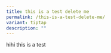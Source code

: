 ```yaml
---
title: this is a test delete me
permalink: /this-is-a-test-delete-me/
variant: tiptap
description: ""
---
```

<p>hihi this is a test</p>